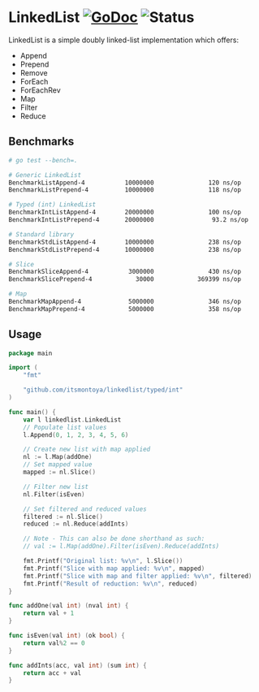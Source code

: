 # LinkedList [![GoDoc](https://godoc.org/github.com/itsmontoya/linkedlist?status.svg)](https://godoc.org/github.com/itsmontoya/linkedlist) ![Status](https://img.shields.io/badge/status-alpha-red.svg)
LinkedList is a simple doubly linked-list implementation which offers:
- Append
- Prepend
- Remove
- ForEach
- ForEachRev
- Map
- Filter
- Reduce

## Benchmarks
```bash
# go test --bench=.

# Generic LinkedList
BenchmarkListAppend-4           10000000               120 ns/op              40 B/op          2 allocs/op
BenchmarkListPrepend-4          10000000               118 ns/op              40 B/op          2 allocs/op

# Typed (int) LinkedList
BenchmarkIntListAppend-4        20000000               100 ns/op              32 B/op          1 allocs/op
BenchmarkIntListPrepend-4       20000000                93.2 ns/op            32 B/op          1 allocs/op

# Standard library
BenchmarkStdListAppend-4        10000000               238 ns/op              56 B/op          2 allocs/op
BenchmarkStdListPrepend-4       10000000               238 ns/op              56 B/op          2 allocs/op

# Slice
BenchmarkSliceAppend-4           3000000               430 ns/op              98 B/op          1 allocs/op
BenchmarkSlicePrepend-4            30000            369399 ns/op          243917 B/op          2 allocs/op

# Map
BenchmarkMapAppend-4             5000000               346 ns/op             106 B/op          1 allocs/op
BenchmarkMapPrepend-4            5000000               358 ns/op             106 B/op          1 allocs/op
```

## Usage
```go
package main

import (
	"fmt"

	"github.com/itsmontoya/linkedlist/typed/int"
)

func main() {
	var l linkedlist.LinkedList
	// Populate list values
	l.Append(0, 1, 2, 3, 4, 5, 6)

	// Create new list with map applied
	nl := l.Map(addOne)
	// Set mapped value
	mapped := nl.Slice()

	// Filter new list
	nl.Filter(isEven)

	// Set filtered and reduced values
	filtered := nl.Slice()
	reduced := nl.Reduce(addInts)

	// Note - This can also be done shorthand as such:
	// val := l.Map(addOne).Filter(isEven).Reduce(addInts)

	fmt.Printf("Original list: %v\n", l.Slice())
	fmt.Printf("Slice with map applied: %v\n", mapped)
	fmt.Printf("Slice with map and filter applied: %v\n", filtered)
	fmt.Printf("Result of reduction: %v\n", reduced)
}

func addOne(val int) (nval int) {
	return val + 1
}

func isEven(val int) (ok bool) {
	return val%2 == 0
}

func addInts(acc, val int) (sum int) {
	return acc + val
}

```